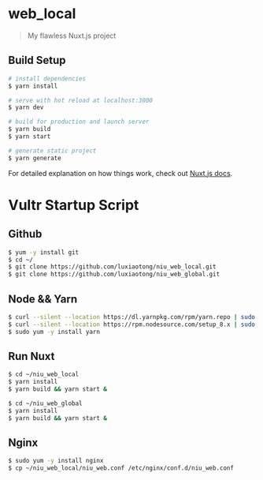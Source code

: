 # web_local

> My flawless Nuxt.js project

## Build Setup

``` bash
# install dependencies
$ yarn install

# serve with hot reload at localhost:3000
$ yarn dev

# build for production and launch server
$ yarn build
$ yarn start

# generate static project
$ yarn generate
```

For detailed explanation on how things work, check out [Nuxt.js docs](https://nuxtjs.org).


# Vultr Startup Script

## Github
``` bash
$ yum -y install git
$ cd ~/
$ git clone https://github.com/luxiaotong/niu_web_local.git
$ git clone https://github.com/luxiaotong/niu_web_global.git
```

## Node && Yarn
``` bash
$ curl --silent --location https://dl.yarnpkg.com/rpm/yarn.repo | sudo tee /etc/yum.repos.d/yarn.repo
$ curl --silent --location https://rpm.nodesource.com/setup_8.x | sudo bash -
$ sudo yum -y install yarn
```

## Run Nuxt
``` bash
$ cd ~/niu_web_local
$ yarn install
$ yarn build && yarn start &

$ cd ~/niu_web_global
$ yarn install
$ yarn build && yarn start &
```

## Nginx

``` bash
$ sudo yum -y install nginx
$ cp ~/niu_web_local/niu_web.conf /etc/nginx/conf.d/niu_web.conf
```
